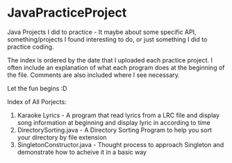 # JavaPracticeProject
Java Projects I did to practice - It maybe about some specific API, something/projects I found interesting to do, or just something I did to practice coding.

The index is ordered by the date that I uploaded each practice project. I often include an explanation of what each program does at the beginning of the file. Comments are also included where I see necessary.

Let the fun begins :D

Index of All Porjects:

1. Karaoke Lyrics - A program that read lyrics from a LRC file and display song information at beginning and display lyric in according to                    time 
2. DirectorySorting.java - A Directory Sorting Program to help you sort your directory by file extension
3. SingletonConstructor.java - Thought process to approach Singleton and demonstrate how to acheive it in a basic way 




